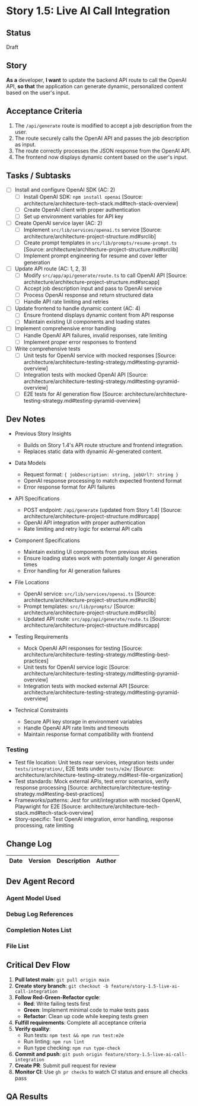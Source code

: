 # Story 1.5: Live AI Call Integration

## Status

Draft

## Story

**As a** developer, **I want** to update the backend API route to call the OpenAI API, **so that** the application can
generate dynamic, personalized content based on the user's input.

## Acceptance Criteria

1. The `/api/generate` route is modified to accept a job description from the user.
2. The route securely calls the OpenAI API and passes the job description as input.
3. The route correctly processes the JSON response from the OpenAI API.
4. The frontend now displays dynamic content based on the user's input.

## Tasks / Subtasks

- [ ] Install and configure OpenAI SDK (AC: 2)
  - [ ] Install OpenAI SDK: `npm install openai` [Source: architecture/architecture-tech-stack.md#tech-stack-overview]
  - [ ] Create OpenAI client with proper authentication
  - [ ] Set up environment variables for API key
- [ ] Create OpenAI service layer (AC: 2)
  - [ ] Implement `src/lib/services/openai.ts` service [Source: architecture/architecture-project-structure.md#srclib]
  - [ ] Create prompt templates in `src/lib/prompts/resume-prompt.ts` [Source:
        architecture/architecture-project-structure.md#srclib]
  - [ ] Implement prompt engineering for resume and cover letter generation
- [ ] Update API route (AC: 1, 2, 3)
  - [ ] Modify `src/app/api/generate/route.ts` to call OpenAI API [Source:
        architecture/architecture-project-structure.md#srcapp]
  - [ ] Accept job description input and pass to OpenAI service
  - [ ] Process OpenAI response and return structured data
  - [ ] Handle API rate limiting and retries
- [ ] Update frontend to handle dynamic content (AC: 4)
  - [ ] Ensure frontend displays dynamic content from API response
  - [ ] Maintain existing UI components and loading states
- [ ] Implement comprehensive error handling
  - [ ] Handle OpenAI API failures, invalid responses, rate limiting
  - [ ] Implement proper error responses to frontend
- [ ] Write comprehensive tests
  - [ ] Unit tests for OpenAI service with mocked responses [Source:
        architecture/architecture-testing-strategy.md#testing-pyramid-overview]
  - [ ] Integration tests with mocked OpenAI API [Source:
        architecture/architecture-testing-strategy.md#testing-pyramid-overview]
  - [ ] E2E tests for AI generation flow [Source:
        architecture/architecture-testing-strategy.md#testing-pyramid-overview]

## Dev Notes

- Previous Story Insights

  - Builds on Story 1.4's API route structure and frontend integration.
  - Replaces static data with dynamic AI-generated content.

- Data Models

  - Request format: `{ jobDescription: string, jobUrl?: string }`
  - OpenAI response processing to match expected frontend format
  - Error response format for API failures

- API Specifications

  - POST endpoint: `/api/generate` (updated from Story 1.4) [Source:
    architecture/architecture-project-structure.md#srcapp]
  - OpenAI API integration with proper authentication
  - Rate limiting and retry logic for external API calls

- Component Specifications

  - Maintain existing UI components from previous stories
  - Ensure loading states work with potentially longer AI generation times
  - Error handling for AI generation failures

- File Locations

  - OpenAI service: `src/lib/services/openai.ts` [Source: architecture/architecture-project-structure.md#srclib]
  - Prompt templates: `src/lib/prompts/` [Source: architecture/architecture-project-structure.md#srclib]
  - Updated API route: `src/app/api/generate/route.ts` [Source: architecture/architecture-project-structure.md#srcapp]

- Testing Requirements

  - Mock OpenAI API responses for testing [Source: architecture/architecture-testing-strategy.md#testing-best-practices]
  - Unit tests for OpenAI service logic [Source: architecture/architecture-testing-strategy.md#testing-pyramid-overview]
  - Integration tests with mocked external API [Source:
    architecture/architecture-testing-strategy.md#testing-pyramid-overview]

- Technical Constraints
  - Secure API key storage in environment variables
  - Handle OpenAI API rate limits and timeouts
  - Maintain response format compatibility with frontend

### Testing

- Test file location: Unit tests near services, integration tests under `tests/integration/`, E2E tests under
  `tests/e2e/` [Source: architecture/architecture-testing-strategy.md#test-file-organization]
- Test standards: Mock external APIs, test error scenarios, verify response processing [Source:
  architecture/architecture-testing-strategy.md#testing-best-practices]
- Frameworks/patterns: Jest for unit/integration with mocked OpenAI, Playwright for E2E [Source:
  architecture/architecture-tech-stack.md#tech-stack-overview]
- Story-specific: Test OpenAI integration, error handling, response processing, rate limiting

## Change Log

| Date | Version | Description | Author |
| ---- | ------- | ----------- | ------ |

## Dev Agent Record

### Agent Model Used

### Debug Log References

### Completion Notes List

### File List

## Critical Dev Flow

1. **Pull latest main**: `git pull origin main`
2. **Create story branch**: `git checkout -b feature/story-1.5-live-ai-call-integration`
3. **Follow Red-Green-Refactor cycle**:
   - **Red**: Write failing tests first
   - **Green**: Implement minimal code to make tests pass
   - **Refactor**: Clean up code while keeping tests green
4. **Fulfill requirements**: Complete all acceptance criteria
5. **Verify quality**:
   - Run tests: `npm test && npm run test:e2e`
   - Run linting: `npm run lint`
   - Run type checking: `npm run type-check`
6. **Commit and push**: `git push origin feature/story-1.5-live-ai-call-integration`
7. **Create PR**: Submit pull request for review
8. **Monitor CI**: Use `gh pr checks` to watch CI status and ensure all checks pass

## QA Results
